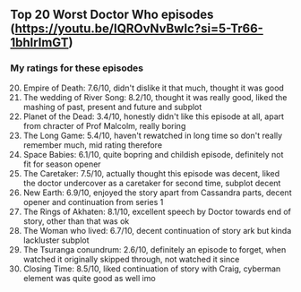 ## Top 20 Worst Doctor Who episodes (https://youtu.be/IQROvNvBwIc?si=5-Tr66-1bhlrlmGT)

### My ratings for these episodes

20. Empire of Death: 7.6/10, didn't dislike it that much, thought it was good
19. The wedding of River Song: 8.2/10, thought it was really good, liked the mashing of past, present and future and subplot
18. Planet of the Dead: 3.4/10, honestly didn't like this episode at all, apart from chracter of Prof Malcolm, really boring
17. The Long Game: 5.4/10, haven't rewatched in long time so don't really remember much, mid rating therefore
16. Space Babies: 6.1/10, quite bopring and childish episode, definitely not fit for season opener
15. The Caretaker: 7.5/10, actually thought this episode was decent, liked the doctor undercover as a caretaker for second time, subplot decent
14. New Earth: 6.9/10, enjoyed the story apart from Cassandra parts, decent opener and continuation from series 1
13. The Rings of Akhaten: 8.1/10, excellent speech by Doctor towards end of story, other than that was ok
12. The Woman who lived: 6.7/10, decent continuation of story ark but kinda lackluster subplot
11. The Tsuranga conundrum: 2.6/10, definitely an episode to forget, when watched it originally skipped through, not watched it since
10. Closing Time: 8.5/10, liked continuation of story with Craig, cyberman element was quite good as well imo